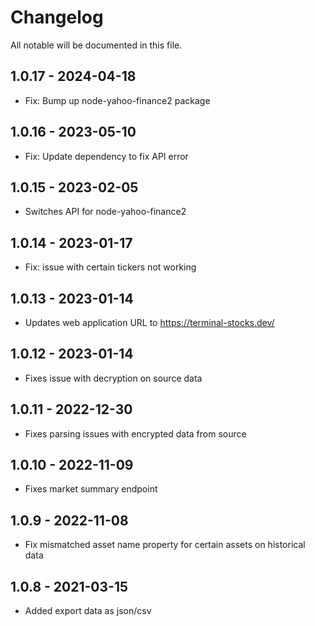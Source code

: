 # Changelog

All notable will be documented in this file.

## 1.0.17 - 2024-04-18
- Fix: Bump up node-yahoo-finance2 package

## 1.0.16 - 2023-05-10
- Fix: Update dependency to fix API error

## 1.0.15 - 2023-02-05
- Switches API for node-yahoo-finance2

## 1.0.14 - 2023-01-17
- Fix: issue with certain tickers not working

## 1.0.13 - 2023-01-14
- Updates web application URL to https://terminal-stocks.dev/

## 1.0.12 - 2023-01-14
- Fixes issue with decryption on source data

## 1.0.11 - 2022-12-30
- Fixes parsing issues with encrypted data from source

## 1.0.10 - 2022-11-09
- Fixes market summary endpoint

## 1.0.9 - 2022-11-08
- Fix mismatched asset name property for certain assets on historical data

## 1.0.8 - 2021-03-15
- Added export data as json/csv
